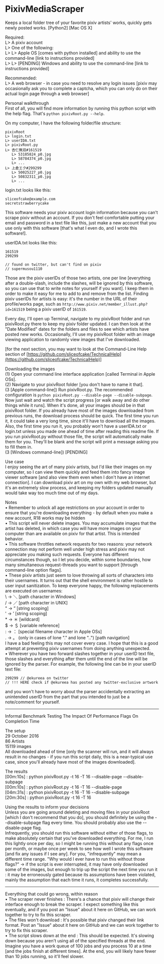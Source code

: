 # PixivMediaScraper  
Keeps a local folder tree of your favorite pixiv artists' works, quickly gets newly posted works. [Python2] [Mac OS X]  
  
Required:  
L> A pixiv account  
L> One of the following:  
L> L> Apple OS [comes with python installed] and ability to use the command-line [link to instructions provided]  
L> L> [PENDING] Windows and ability to use the command-line [link to instructions provided]  
  
Recommended:  
L> A web browser - in case you need to resolve any login issues [pixiv may occasionally ask you to complete a captcha, which you can only do on their actual login page through a web browser]  
  
Personal walkthrough  
First of all, you will find more information by running this python script with the help flag. That's `python pixivRoot.py --help`.  
  
On my computer, I have the following folder/file structure:  
```  
pixivRoot  
L> login.txt  
L> userIDA.txt  
L> pixivRoot.py  
L> 杏仁無双#161519  
   L> 53185824_p0.jpg  
   L> 58784374_p0.jpg  
   L> ...  
L> 上倉エク#299299  
   L> 50025227_p0.jpg  
   L> 50832311_p0.jpg  
   L> ...  
```  
  
login.txt looks like this:  
```  
sliceofcake@example.com  
secretstrawberrycake  
```  
This software needs your pixiv account login information because you can't scrape pixiv without an account. If you don't feel comfortable putting your email and password in a text file like this, just make a new account that you use only with this software [that's what I even do, and I wrote this software!].  
  
userIDA.txt looks like this:  
```  
161519  
299299  
  
// found on twitter, but can't find on pixiv  
// supermusou1110  
```  
Those are the pixiv userIDs of those two artists, one per line [everything after a double-slash, include the slashes, will be ignored by this software, so you can use that to write notes for yourself if you want]. I keep them in order to make it easy for me to add to and remove from the list. Finding pixiv userIDs for artists is easy: it's the number in the URL of their profile/works page, such as `http://www.pixiv.net/member_illust.php?id=161519` being a pixiv userID of `161519`.  
  
Every day, I'll open up Terminal, navigate to my pixivRoot folder and run pixivRoot.py there to keep my pixiv folder updated. I can then look at the "Date Modified" dates for the folders and files to see which artists have posted new works. Occasionally, I'll use my pixivRoot folder with an image viewing application to randomly view images that I've downloaded.  
  
[for the next section, you may want to look at the Command-Line Help section of [https://github.com/sliceofcake/TechnicalHelp](https://github.com/sliceofcake/TechnicalHelp)]  
  
Downloading the images  
(1) Open your command line interface application [called Terminal in Apple OSs].  
(2) Navigate to your pixivRoot folder [you don't have to name it that].  
(3 [Apple command-line]) Run pixivRoot.py. The recommended configuration is `python pixivRoot.py --disable-page --disable-subpage`. Now just wait and watch the script progress [or walk away and do other things while it runs]. When it's done, all your images should be in that pixivRoot folder. If you already have most of the images downloaded from previous runs, the download process should be quick. The first time you run it, it could take a very long time, since it'll have to download all the images. Also, the first time you run it, you probably won't have a userIDA.txt or login.txt unless you made one ahead of time after reading this readme file. If you run pixivRoot.py without those file, the script will automatically make them for you. They'll be blank and the script will print a message asking you to fill them in.  
(3 [Windows command-line]) [PENDING\]  
  
Use case  
I enjoy seeing the art of many pixiv artists, but I'd like their images on my computer, so I can view them quickly and feed them into fancy image viewer software [and also view them even when I don't have an internet connection]. I can download pixiv art on my own with my web browser, but it's an extremely slow process, and keeping my folders updated manually would take way too much time out of my days.  
  
Notes  
• Remember to unlock all age restrictions on your account in order to ensure that you're downloading everything - by default when you make a new account, R18 works may be hidden  
• This script will never delete images. You may accumulate images that the artist has deleted, in which case you will have more images on your computer than are available on pixiv for that artist. This is intended behavior.  
• This software throttles network requests for two reasons: your network connection may not perform well under high stress and pixiv may not appreciate you making such requests. Everyone has different circumstances though, so I let you decide, within some boundaries, how many simultaneous request-threads you want to support [through command-line option flags].  
• These pixiv artists just seem to love throwing all sorts of characters into their usernames. It turns out that the shell environment is rather hostile to user input sanitization. To keep everyone happy, the following replacements are executed on usernames:  
\ -> ＼ [path character in Windows]  
/ -> ／ [path character in UNIX]  
" -> ” [string scoping]  
' -> ’ [string scoping]  
\* -> ＊ [wildcard]  
$ -> ＄ [variable reference]  
: -> ： [special filename character in Apple OSs]  
. -> 。 (only in cases of lone "." and lone "..") [path navigation]  
I have a bad feeling this may not cover every case. I hope that this is a good attempt at preventing pixiv usernames from doing anything unexpected.  
• Wherever you have two forward slashes together in your userID text file, those slashes and everything after them until the end of the line will be ignored by the parser. For example, the following line can be in your userID text file:  
```  
299299 // @ekureea on twitter  
// !!! HERE check if @ekureea has posted any twitter-exclusive artwork  
```  
and you won't have to worry about the parser accidentally extracting an unintended userID from the part that you intended to just be a note/comment for yourself.  
  
----  
  
Informal Benchmark Testing The Impact Of Performance Flags On Completion Time  
  
The setup  
29 October 2016  
86 Artists  
15119 images  
All downloaded ahead of time [only the scanner will run, and it will always result in no changes - if you run this script daily, this is a near-typical use case, since you'll already have most of the images downloaded].  
  
The results  
[00m:10s] : python pixivRoot.py -t 16 -T 16 --disable-page --disable-subpage  
[00m:10s] : python pixivRoot.py -t 16 -T 16 --disable-page  
[04m:31s] : python pixivRoot.py -t 16 -T 16 --disable-subpage  
[20m:30s] : python pixivRoot.py -t 16 -T 16  
  
Using the results to inform your decisions  
Unless you are going around deleting and moving files in your pixivRoot [which I don't recommend that you do], you should definitely be using the --disable-subpage flag every time. You should probably also use the --disable-page flag.  
Infrequently, you should run this software without either of those flags, to make absolutely certain that you've downloaded everything. For me, I run this lightly once per day, so I might be running this without any flags once per month, or maybe once per week to see how well I wrote this software [and fix any issues if I see any]. For you, "infrequently" may mean a different time range. "Why would I ever have to run this without those flags?" -> if the script is ever interrupted, it may have only downloaded some of the images, but enough to trip up the script the next time you run it : it may be erroneously gated because its assumptions have been violated, mainly the assumption that each time it runs, it completes successfully.  
  
----  
  
Everything that could go wrong, within reason  
• The scraper never finishes : There's a chance that pixiv will change their interface enough to break the scraper. I expect something like this eventually, and if you post an "Issue" about it here on GitHub, we can work together to try to fix this scraper.  
• The files won't download : It's possible that pixiv changed their link format. Post an "Issue" about it here on GitHub and we can work together to try to fix this scraper.  
• The script slows down at the end : This should be expected. It's slowing down because you aren't using all of the specified threads at the end. Imagine you have a work queue of 100 jobs and you process 10 at a time [and the jobs finish at different times]. At the end, you will likely have fewer than 10 jobs running, so it'll feel slower.  